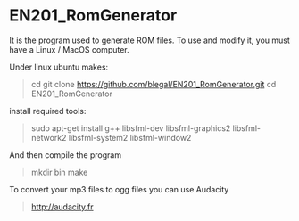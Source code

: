 # EN201_RomGenerator

It is the program used to generate ROM files. To use and modify it, you must
have a Linux / MacOS computer.

Under linux ubuntu makes:
> cd
> git clone https://github.com/blegal/EN201_RomGenerator.git
> cd EN201_RomGenerator

install required tools:

> sudo apt-get install g++ libsfml-dev libsfml-graphics2 libsfml-network2 libsfml-system2 libsfml-window2

And then compile the program

> mkdir bin
> make

To convert your mp3 files to ogg files you can use Audacity

> http://audacity.fr

